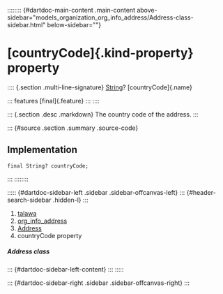 :::::::: {#dartdoc-main-content .main-content above-sidebar="models_organization_org_info_address/Address-class-sidebar.html" below-sidebar=""}
<div>

# [countryCode]{.kind-property} property

</div>

:::: {.section .multi-line-signature}
[String](https://api.flutter.dev/flutter/dart-core/String-class.html)?
[countryCode]{.name}

::: features
[final]{.feature}
:::
::::

::: {.section .desc .markdown}
The country code of the address.
:::

::: {#source .section .summary .source-code}
## Implementation

``` language-dart
final String? countryCode;
```
:::
::::::::

::::: {#dartdoc-sidebar-left .sidebar .sidebar-offcanvas-left}
::: {#header-search-sidebar .hidden-l}
:::

1.  [talawa](../../index.html)
2.  [org_info_address](../../models_organization_org_info_address/)
3.  [Address](../../models_organization_org_info_address/Address-class.html)
4.  countryCode property

##### Address class

::: {#dartdoc-sidebar-left-content}
:::
:::::

::: {#dartdoc-sidebar-right .sidebar .sidebar-offcanvas-right}
:::

